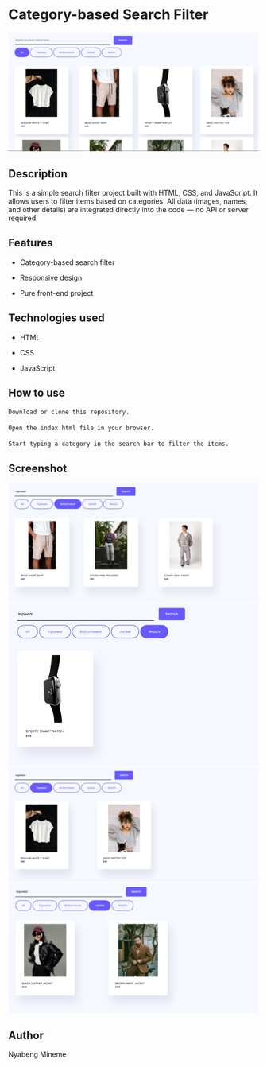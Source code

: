 # Category-based Search Filter
![main Screenshot](main.PNG)
## Description

This is a simple search filter project built with HTML, CSS, and JavaScript.
It allows users to filter items based on categories.
All data (images, names, and other details) are integrated directly into the code — no API or server required.

## Features

-   Category-based search filter

-   Responsive design

-   Pure front-end project

## Technologies used
- HTML

-  CSS

-  JavaScript

## How to use

    Download or clone this repository.

    Open the index.html file in your browser.

    Start typing a category in the search bar to filter the items.

## Screenshot
![bottomwear Screenshot](bottomwear.PNG)
![watch Screenshot](watch.PNG)
![filter 1 Screenshot](filter-1.PNG)
![jacket Screenshot](jacket.PNG)
## Author

Nyabeng Mineme
